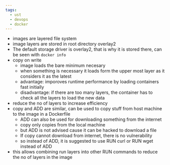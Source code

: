```yaml
---
tags:
  - ust
  - devops
  - docker
---
```


- images are layered file system
- image layers are stored in root directory overlay2
- The default storage driver is overlay2, that is why it is stored there, can be seen with `docker info`
- copy on write
  - image loads the bare minimum necesary
  - when something is necessary it loads form the upper most layer as it considers it as the latest
  - advantage: imporoves runtime performance by loading containers fast initially 
  - disadvantage: if there are too many layers, the container has to check all the layers to load the new data 
- reduce the no of layers to increase efficiency 
- copy and ADD are similar, can be used to copy stuff from host machine to the image in a Dockerfile
  - ADD can also be used for downloading something from the internet 
  - copy only copies from the local machine
  - but ADD is not advised cause it can be hacked to download a file 
  - If copy cannot download from internet, there is no vulnerability 
  - so instead of ADD, it is suggested to use RUN curl or RUN wget instead of ADD 
- this allows combining run layers into other RUN commands to reduce the no of layers in the image



